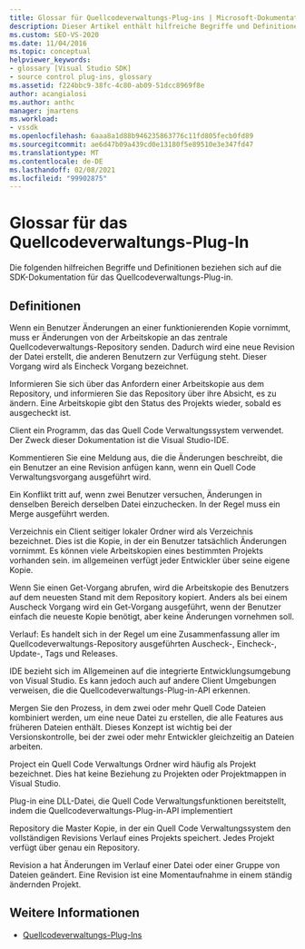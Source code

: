 ```yaml
---
title: Glossar für Quellcodeverwaltungs-Plug-ins | Microsoft-Dokumentation
description: Dieser Artikel enthält hilfreiche Begriffe und Definitionen, die sich auf die SDK-Dokumentation für das Quellcodeverwaltungs-Plug-in beziehen.
ms.custom: SEO-VS-2020
ms.date: 11/04/2016
ms.topic: conceptual
helpviewer_keywords:
- glossary [Visual Studio SDK]
- source control plug-ins, glossary
ms.assetid: f224bbc9-38fc-4c80-ab09-51dcc8969f8e
author: acangialosi
ms.author: anthc
manager: jmartens
ms.workload:
- vssdk
ms.openlocfilehash: 6aaa8a1d88b946235863776c11fd805fecb0fd89
ms.sourcegitcommit: ae6d47b09a439cd0e13180f5e89510e3e347fd47
ms.translationtype: MT
ms.contentlocale: de-DE
ms.lasthandoff: 02/08/2021
ms.locfileid: "99902875"
---
```

# <a name="source-control-plug-in-glossary"></a>Glossar für das Quellcodeverwaltungs-Plug-In
Die folgenden hilfreichen Begriffe und Definitionen beziehen sich auf die SDK-Dokumentation für das Quellcodeverwaltungs-Plug-in.

## <a name="definitions"></a>Definitionen
 Wenn ein Benutzer Änderungen an einer funktionierenden Kopie vornimmt, muss er Änderungen von der Arbeitskopie an das zentrale Quellcodeverwaltungs-Repository senden. Dadurch wird eine neue Revision der Datei erstellt, die anderen Benutzern zur Verfügung steht. Dieser Vorgang wird als Eincheck Vorgang bezeichnet.

 Informieren Sie sich über das Anfordern einer Arbeitskopie aus dem Repository, und informieren Sie das Repository über ihre Absicht, es zu ändern. Eine Arbeitskopie gibt den Status des Projekts wieder, sobald es ausgecheckt ist.

 Client ein Programm, das das Quell Code Verwaltungssystem verwendet. Der Zweck dieser Dokumentation ist die Visual Studio-IDE.

 Kommentieren Sie eine Meldung aus, die die Änderungen beschreibt, die ein Benutzer an eine Revision anfügen kann, wenn ein Quell Code Verwaltungsvorgang ausgeführt wird.

 Ein Konflikt tritt auf, wenn zwei Benutzer versuchen, Änderungen in denselben Bereich derselben Datei einzuchecken. In der Regel muss ein Merge ausgeführt werden.

 Verzeichnis ein Client seitiger lokaler Ordner wird als Verzeichnis bezeichnet. Dies ist die Kopie, in der ein Benutzer tatsächlich Änderungen vornimmt. Es können viele Arbeitskopien eines bestimmten Projekts vorhanden sein. im allgemeinen verfügt jeder Entwickler über seine eigene Kopie.

 Wenn Sie einen Get-Vorgang abrufen, wird die Arbeitskopie des Benutzers auf dem neuesten Stand mit dem Repository kopiert. Anders als bei einem Auscheck Vorgang wird ein Get-Vorgang ausgeführt, wenn der Benutzer einfach die neueste Kopie benötigt, aber keine Änderungen vornehmen soll.

 Verlauf: Es handelt sich in der Regel um eine Zusammenfassung aller im Quellcodeverwaltungs-Repository ausgeführten Auscheck-, Eincheck-, Update-, Tags und Releases.

 IDE bezieht sich im Allgemeinen auf die integrierte Entwicklungsumgebung von Visual Studio. Es kann jedoch auch auf andere Client Umgebungen verweisen, die die Quellcodeverwaltungs-Plug-in-API erkennen.

 Mergen Sie den Prozess, in dem zwei oder mehr Quell Code Dateien kombiniert werden, um eine neue Datei zu erstellen, die alle Features aus früheren Dateien enthält. Dieses Konzept ist wichtig bei der Versionskontrolle, bei der zwei oder mehr Entwickler gleichzeitig an Dateien arbeiten.

 Project ein Quell Code Verwaltungs Ordner wird häufig als Projekt bezeichnet. Dies hat keine Beziehung zu Projekten oder Projektmappen in Visual Studio.

 Plug-in eine DLL-Datei, die Quell Code Verwaltungsfunktionen bereitstellt, indem die Quellcodeverwaltungs-Plug-in-API implementiert

 Repository die Master Kopie, in der ein Quell Code Verwaltungssystem den vollständigen Revisions Verlauf eines Projekts speichert. Jedes Projekt verfügt über genau ein Repository.

 Revision a hat Änderungen im Verlauf einer Datei oder einer Gruppe von Dateien geändert. Eine Revision ist eine Momentaufnahme in einem ständig ändernden Projekt.

## <a name="see-also"></a>Weitere Informationen
- [Quellcodeverwaltungs-Plug-Ins](../extensibility/source-control-plug-ins.md)
